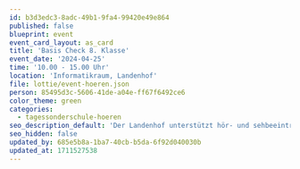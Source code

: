 ```yaml
---
id: b3d3edc3-8adc-49b1-9fa4-99420e49e864
published: false
blueprint: event
event_card_layout: as_card
title: 'Basis Check 8. Klasse'
event_date: '2024-04-25'
time: '10.00 - 15.00 Uhr'
location: 'Informatikraum, Landenhof'
file: lottie/event-hoeren.json
person: 85495d3c-5606-41de-a04e-ff67f6492ce6
color_theme: green
categories:
  - tagessonderschule-hoeren
seo_description_default: 'Der Landenhof unterstützt hör- und sehbeeinträchtigte Kinder & Jugendliche in ihrem selbstbestimmten Leben durch Förderung ihrer Fähigkeiten & Entwicklung'
seo_hidden: false
updated_by: 685e5b8a-1ba7-40cb-b5da-6f92d040030b
updated_at: 1711527538
---
```

